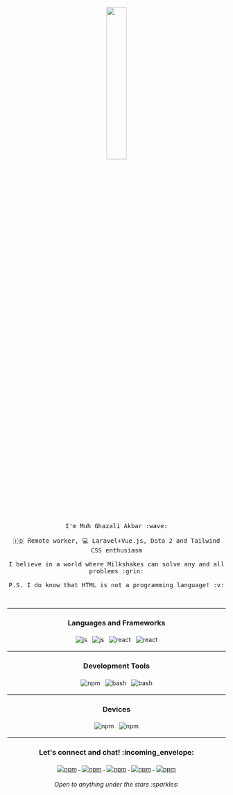 <p align="center">
  <img src="https://media.giphy.com/media/MeJgB3yMMwIaHmKD4z/giphy.gif" width="30%">
  <br><br>
  <samp>
    I'm Muh Ghazali Akbar :wave:
    <br><br>
    🇮🇩 Remote worker, 💻 Laravel+Vue.js, Dota 2 and Tailwind CSS enthusiasm
    <br><br>
    I believe in a world where Milkshakes can solve any and all problems :grin:
    <br><br>
    P.S. I do know that HTML is not a programming language! :v:
  </samp>
</p>

<br>

---

<h3 align="center">Languages and Frameworks</h3>

<p align="center">

  <!-- For more icons please follow  https://github.com/MikeCodesDotNET/ColoredBadges -->

  <img src="https://github.com/Quadrified/Quadrified/blob/master/assets/svg/dev/languages/js.svg" alt="js" style="vertical-align:top; margin:4px">
  <img src="https://github.com/Quadrified/Quadrified/blob/master/assets/svg/dev/languages/php.svg" alt="js" style="vertical-align:top; margin:4px">
  <img src="https://github.com/Quadrified/Quadrified/blob/master/assets/svg/dev/frameworks/vue.svg" alt="react" style="vertical-align:top; margin:4px">
  <img src="https://github.com/Quadrified/Quadrified/blob/master/assets/svg/dev/frameworks/react.svg" alt="react" style="vertical-align:top; margin:4px">

---

<h3 align="center">Development Tools</h3>


<p align="center">

  <!-- For more icons please follow  https://github.com/MikeCodesDotNET/ColoredBadges -->

  <img src="https://github.com/Quadrified/Quadrified/blob/master/assets/svg/dev/services/npm.svg" alt="npm" style="vertical-align:top; margin:4px">
  <img src="https://github.com/Quadrified/Quadrified/blob/master/assets/svg/dev/tools/jetbrains_phpstorm.svg" alt="bash" style="vertical-align:top; margin:4px">
  <img src="https://github.com/Quadrified/Quadrified/blob/master/assets/svg/dev/tools/jetbrains_webstorm.svg" alt="bash" style="vertical-align:top; margin:4px">

---

<h3 align="center">Devices</h3>

<p align="center">

  <!-- For more icons please follow  https://github.com/MikeCodesDotNET/ColoredBadges -->

  <img src="https://github.com/Quadrified/Quadrified/blob/master/assets/svg/devices/mac.svg" alt="npm" style="vertical-align:top; margin:4px">
  <img src="https://github.com/Quadrified/Quadrified/blob/master/assets/svg/devices/wearables.svg" alt="npm" style="vertical-align:top; margin:4px">

---

</details>

<h3 align="center">Let's connect and chat! :incoming_envelope:</h3>

<p align="center">
  <a href="https://www.linkedin.com/in/quadrified">
    <img src="https://github.com/Quadrified/Quadrified/blob/master/assets/svg/social/linkedin.svg" alt="npm" style="vertical-align:top; margin:4px">
  </a>
  <a href="https://www.linkedin.com/in/quadrified">
    <img src="https://github.com/Quadrified/Quadrified/blob/master/assets/svg/social/stackoverflow.svg" alt="npm" style="vertical-align:top; margin:4px">
  </a>
  <a href="https://www.linkedin.com/in/quadrified">
    <img src="https://github.com/Quadrified/Quadrified/blob/master/assets/svg/social/telegram.svg" alt="npm" style="vertical-align:top; margin:4px">
  </a>
  <a href="https://www.linkedin.com/in/quadrified">
    <img src="https://github.com/Quadrified/Quadrified/blob/master/assets/svg/social/twitter.svg" alt="npm" style="vertical-align:top; margin:4px">
  </a>
  <a href="https://www.linkedin.com/in/quadrified">
    <img src="https://github.com/Quadrified/Quadrified/blob/master/assets/svg/social/whatsapp.svg" alt="npm" style="vertical-align:top; margin:4px">
  </a>
</p>

<p align="center">
  <i> Open to anything under the stars :sparkles: </i>
</p>
